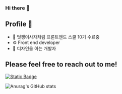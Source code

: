 ### Hi there 👋

## Profile 🤍
- 🌱 멋쟁이사자처럼 프론트엔드 스쿨 10기 수료중
- ⚙️ Front end developer 
- 💬 디자인을 아는 개발자

## Please feel free to reach out to me!

[![Static Badge](https://img.shields.io/badge/velog?style=for-the-badge&logo=%3Csvg%20role%3D%22img%22%20viewBox%3D%220%200%2024%2024%22%20xmlns%3D%22http%3A%2F%2Fwww.w3.org%2F2000%2Fsvg%22%3E%3Ctitle%3EVelog%3C%2Ftitle%3E%3Cpath%20d%3D%22M3%200C1.338%200%200%201.338%200%203v18c0%201.662%201.338%203%203%203h18c1.662%200%203-1.338%203-3V3c0-1.662-1.338-3-3-3H3Zm6.883%206.25c.63%200%201.005.3%201.125.9l1.463%208.303c.465-.615.846-1.133%201.146-1.553.465-.66.893-1.418%201.283-2.273.405-.855.608-1.62.608-2.295%200-.405-.113-.727-.338-.967-.21-.255-.608-.577-1.193-.967.6-.765%201.35-1.148%202.25-1.148.48%200%20.878.143%201.193.428.33.285.494.704.494%201.26%200%20.93-.39%202.093-1.17%203.488-.765%201.38-2.241%203.457-4.431%206.232l-2.227.156-1.711-9.628h-2.25V7.24c.6-.195%201.305-.406%202.115-.63.81-.24%201.358-.36%201.643-.36Z%22%2F%3E%3C%2Fsvg%3E&logoColor=%2320C997&link=https%3A%2F%2Fvelog.io%2F%40codingsnail%2Fposts)](https://img.shields.io/badge/velog?style=for-the-badge&logo=%3Csvg%20role%3D%22img%22%20viewBox%3D%220%200%2024%2024%22%20xmlns%3D%22http%3A%2F%2Fwww.w3.org%2F2000%2Fsvg%22%3E%3Ctitle%3EVelog%3C%2Ftitle%3E%3Cpath%20d%3D%22M3%200C1.338%200%200%201.338%200%203v18c0%201.662%201.338%203%203%203h18c1.662%200%203-1.338%203-3V3c0-1.662-1.338-3-3-3H3Zm6.883%206.25c.63%200%201.005.3%201.125.9l1.463%208.303c.465-.615.846-1.133%201.146-1.553.465-.66.893-1.418%201.283-2.273.405-.855.608-1.62.608-2.295%200-.405-.113-.727-.338-.967-.21-.255-.608-.577-1.193-.967.6-.765%201.35-1.148%202.25-1.148.48%200%20.878.143%201.193.428.33.285.494.704.494%201.26%200%20.93-.39%202.093-1.17%203.488-.765%201.38-2.241%203.457-4.431%206.232l-2.227.156-1.711-9.628h-2.25V7.24c.6-.195%201.305-.406%202.115-.63.81-.24%201.358-.36%201.643-.36Z%22%2F%3E%3C%2Fsvg%3E&logoColor=%2320C997&link=https%3A%2F%2Fvelog.io%2F%40codingsnail%2Fposts
)


![Anurag's GitHub stats](https://github-readme-stats.vercel.app/api?username=jinjintv&show_icons=true&theme=panda)
